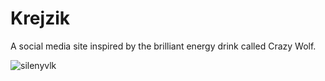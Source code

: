 # Krejzik
A social media site inspired by the brilliant energy drink called Crazy Wolf.

![silenyvlk](https://github.com/simyxx/Krejzik/assets/119119241/9e1dc038-f80b-451f-9e61-175958ce8ec0)
